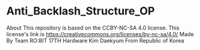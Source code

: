 # Anti_Backlash_Structure_OP
About This repository is based on the CCBY-NC-SA 4.0 license.
This license's link is https://creativecommons.org/licenses/by-nc-sa/4.0/
Made By Team RO:BIT 17TH Hardware Kim Daekyum From Republic of Korea
